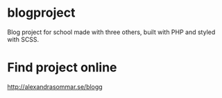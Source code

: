 # blogproject
Blog project for school made with three others, built with PHP and styled with SCSS.

# Find project online
http://alexandrasommar.se/blogg
